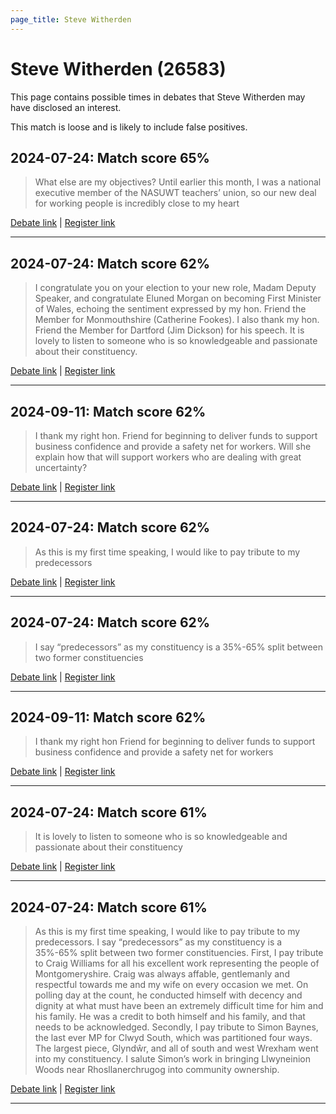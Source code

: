 ```yaml
---
page_title: Steve Witherden
---
```


# Steve Witherden  (26583)

This page contains possible times in debates that Steve Witherden may have disclosed an interest.

This match is loose and is likely to include false positives. 



## 2024-07-24: Match score 65%

>What else are my objectives? Until earlier this month, I was a national executive member of the NASUWT teachers’ union, so our new deal for working people is incredibly close to my heart

[Debate link](https://www.theyworkforyou.com/debates/?id=2024-07-24d.749.1) | [Register link](https://www.theyworkforyou.com/mp/26583/register)


---



## 2024-07-24: Match score 62%

>I congratulate you on your election to your new role, Madam Deputy Speaker, and congratulate Eluned Morgan on becoming First Minister of Wales, echoing the sentiment expressed by my hon. Friend the Member for Monmouthshire (Catherine Fookes). I also thank my hon. Friend the Member for Dartford (Jim Dickson) for his speech. It is lovely to listen to someone who is so knowledgeable and passionate about their constituency.

[Debate link](https://www.theyworkforyou.com/debates/?id=2024-07-24d.749.1) | [Register link](https://www.theyworkforyou.com/mp/26583/register)


---



## 2024-09-11: Match score 62%

>I thank my right hon. Friend for beginning to deliver funds to support business confidence and provide a safety net for workers. Will she explain how that will support workers who are dealing with great uncertainty?

[Debate link](https://www.theyworkforyou.com/debates/?id=2024-09-11b.810.2) | [Register link](https://www.theyworkforyou.com/mp/26583/register)


---



## 2024-07-24: Match score 62%

>As this is my first time speaking, I would like to pay tribute to my predecessors

[Debate link](https://www.theyworkforyou.com/debates/?id=2024-07-24d.749.1) | [Register link](https://www.theyworkforyou.com/mp/26583/register)


---



## 2024-07-24: Match score 62%

>I say “predecessors” as my constituency is a 35%-65% split between two former constituencies

[Debate link](https://www.theyworkforyou.com/debates/?id=2024-07-24d.749.1) | [Register link](https://www.theyworkforyou.com/mp/26583/register)


---



## 2024-09-11: Match score 62%

>I thank my right hon Friend for beginning to deliver funds to support business confidence and provide a safety net for workers

[Debate link](https://www.theyworkforyou.com/debates/?id=2024-09-11b.810.2) | [Register link](https://www.theyworkforyou.com/mp/26583/register)


---



## 2024-07-24: Match score 61%

>It is lovely to listen to someone who is so knowledgeable and passionate about their constituency

[Debate link](https://www.theyworkforyou.com/debates/?id=2024-07-24d.749.1) | [Register link](https://www.theyworkforyou.com/mp/26583/register)


---



## 2024-07-24: Match score 61%

>As this is my first time speaking, I would like to pay tribute to my predecessors. I say “predecessors” as my constituency is a 35%-65% split between two former constituencies. First, I pay tribute to Craig Williams for all his excellent work representing the people of Montgomeryshire. Craig was always affable, gentlemanly and respectful towards me and my wife on every occasion we met. On polling day at the count, he conducted himself with decency and dignity at what must have been an extremely difficult time for him and his family. He was a credit to both himself and his family, and that needs to be acknowledged. Secondly, I pay tribute to Simon Baynes, the last ever MP for Clwyd South, which was partitioned four ways. The largest piece, Glyndŵr, and all of south and west Wrexham went into my constituency. I salute Simon’s work in bringing Llwyneinion Woods near Rhosllanerchrugog into community ownership.

[Debate link](https://www.theyworkforyou.com/debates/?id=2024-07-24d.749.1) | [Register link](https://www.theyworkforyou.com/mp/26583/register)


---

